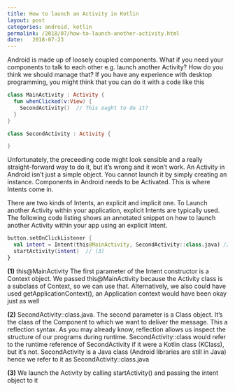 ```yaml
---
title: How to launch an Activity in Kotlin
layout: post
categories: android, kotlin
permalink: /2018/07/how-to-launch-another-activity.html
date:   2018-07-23 
---
```


Android is made up of loosely coupled components. What if you need your components to talk to each other e.g. launch another Activity? How do you think we should manage that? If you have any experience with desktop programming, you might think that you can do it with a code like this

```kotlin
class MainActivity : Activity {
  fun whenClicked(v:View) {
    SecondActivity()  // This ought to do it?
  }
}

class SecondActivity : Activity {

}
```

Unfortunately, the preceeding code might look sensible and a really straight-forward way to do it, but it’s wrong and it won’t work. An Activity in Android isn’t just a simple object. You cannot launch it by simply creating an instance. Components in Android needs to be Activated. This is where Intents come in.

There are two kinds of Intents, an explicit and implicit one. To Launch another Activity within your application, explicit Intents are typically used. The following code listing shows an annotated snippet on how to launch another Activity within your app using an explicit Intent.

```kotlin
button.setOnClickListener {
  val intent = Intent(this@MainActivity, SecondActivity::class.java) // (1) (2)
  startActivity(intent)  // (3)
}
```

**(1)** this@MainActivity The first parameter of the Intent constructor is a Context object. We passed this@MainActivity because the Activity class is a subclass of Context, so we can use that. Alternatively, we also could have used getApplicationContext(), an Application context would have been okay just as well

**(2)** SecondActivity::class.java. The second parameter is a Class object. It’s the class of the Component to which we want to deliver the message. This a reflection syntax. As you may already know, reflection allows us inspect the structure of our programs during runtime. SecondActivity::class would refer to the runtime reference of SecondActivity if it were a Kotlin class (KClass), but it’s not. SecondActivity is a Java class (Android libraries are still in Java) hence we refer to it as SecondActivity::class.java

**(3)** We launch the Activity by calling startActivity() and passing the intent object to it
 